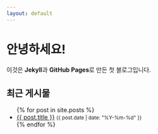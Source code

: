 ```yaml
---
layout: default
---
```


# 안녕하세요!

이것은 **Jekyll**과 **GitHub Pages**로 만든 첫 블로그입니다.

## 최근 게시물

<ul>
  {% for post in site.posts %}
    <li>
      <a href="{{ post.url | relative_url }}">{{ post.title }}</a>
      <small>{{ post.date | date: "%Y-%m-%d" }}</small>
    </li>
  {% endfor %}
</ul> 